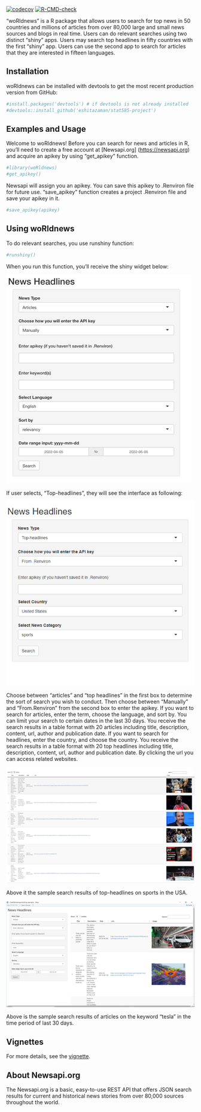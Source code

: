 
<!-- badges: start -->
[![codecov](https://codecov.io/gh/eshitazaman/stat585-project/branch/main/graph/badge.svg?token=DLtd2FbN76)](https://codecov.io/gh/eshitazaman/stat585-project)
[![R-CMD-check](https://github.com/eshitazaman/stat585-project/workflows/R-CMD-check/badge.svg)](https://github.com/eshitazaman/stat585-project/actions)
<!-- badges: end -->

“woRldnews” is a R package that allows users to search for top news in
50 countries and millions of articles from over 80,000 large and small
news sources and blogs in real time. Users can do relevant searches
using two distinct “shiny” apps. Users may search top headlines in fifty
countries with the first “shiny” app. Users can use the second app to
search for articles that they are interested in fifteen languages.

## Installation

woRldnews can be installed with devtools to get the most recent
production version from GitHub:

``` r
#install.packages('devtools') # if devtools is not already installed
#devtools::install_github('eshitazaman/stat585-project')
```

## Examples and Usage

Welcome to woRldnews! Before you can search for news and articles in R,
you’ll need to create a free account at \[Newsapi.org\]
(<https://newsapi.org>) and acquire an apikey by using “get_apikey”
function.

``` r
#library(woRldnews)
#get_apikey()
```

Newsapi will assign you an apikey. You can save this apikey to .Renviron
file for future use. “save_apikey” function creates a project .Renviron
file and save your apikey in it.

``` r
#save_apikey(apikey)
```

## Using woRldnews

To do relevant searches, you use runshiny function:

``` r
#runshiny()
```

When you run this function, you’ll receive the shiny widget below:

![Search box](./man/figures/shiny_interface.png)

If user selects, “Top-headlines”, they will see the interface as
following:

![Search box](./man/figures/headlines_ui.png)

Choose between “articles” and “top headlines” in the first box to
determine the sort of search you wish to conduct. Then choose between
“Manually” and “From.Renviron” from the second box to enter the apikey.
If you want to search for articles, enter the term, choose the language,
and sort by. You can limit your search to certain dates in the last 30
days. You receive the search results in a table format with 20 articles
including title, description, content, url, author and publication date.
If you want to search for headlines, enter the country, and choose the
country. You receive the search results in a table format with 20 top
headlines including title, description, content, url, author and
publication date. By clicking the url you can access related websites.

![Search box](./man/figures/topheadlines.png)

Above it the sample search results of top-headlines on sports in the
USA.

![Search box](./man/figures/articles.png)

Above is the sample search results of articles on the keyword “tesla” in
the time period of last 30 days.

## Vignettes

For more details, see the
[vignette](https://eshitazaman.github.io/stat585-project/articles/newsAPI.html).

## About Newsapi.org

The Newsapi.org is a basic, easy-to-use REST API that offers JSON search
results for current and historical news stories from over 80,000 sources
throughout the world.

<!-- badges: start -->
<!-- badges: end -->
